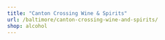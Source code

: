 ```yaml
---
title: "Canton Crossing Wine & Spirits"
url: /baltimore/canton-crossing-wine-and-spirits/
shop: alcohol
---
```

